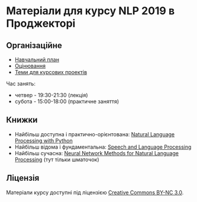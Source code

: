 # Матеріали для курсу NLP 2019 в Проджекторі

## Організаційне

- [Навчальний план](syllabus.md)
- [Оцінювання](grading.md)
- [Теми для курсових проектів](course-project.md)

Час занять:
- четвер - 19:30-21:30 (лекція)
- субота - 15:00-18:00 (практичне заняття)

## Книжки

- Найбільш доступна і практично-орієнтована: [Natural Language Processing with Python](http://www.nltk.org/book/)
- Найбільш відома і фундаментальна: [Speech and Language Processing](https://web.stanford.edu/~jurafsky/slp3/)
- Найбільш сучасна: [Neural Network Methods for
Natural Language Processing](http://www.morganclaypoolpublishers.com/catalog_Orig/samples/9781627052955_sample.pdf) (тут тільки шматочок)

## Ліцензія

Матеріали курсу доступні під ліцензією [Creative Commons BY-NC 3.0](https://creativecommons.org/licenses/by-nc/3.0/).
